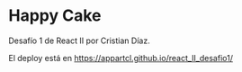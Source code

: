 # Happy Cake

Desafío 1 de React II por Cristian Díaz.

El deploy está en https://appartcl.github.io/react_II_desafio1/
